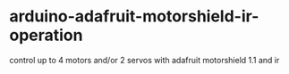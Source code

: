 # arduino-adafruit-motorshield-ir-operation

control up to 4 motors and/or 2 servos with adafruit motorshield 1.1 and ir
